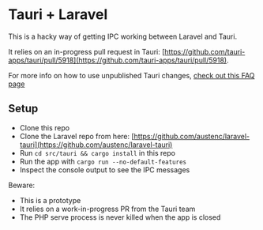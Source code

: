 # Tauri + Laravel

This is a hacky way of getting IPC working between Laravel and Tauri.

It relies on an in-progress pull request in Tauri:
[https://github.com/tauri-apps/tauri/pull/5918](https://github.com/tauri-apps/tauri/pull/5918).

For more info on how to use unpublished Tauri changes, [check out this FAQ page](https://tauri.app/v1/guides/faq/#how-can-i-use-unpublished-tauri-changes)

## Setup
- Clone this repo
- Clone the Laravel repo from here: [https://github.com/austenc/laravel-tauri](https://github.com/austenc/laravel-tauri)
- Run `cd src/tauri && cargo install` in this repo
- Run the app with `cargo run --no-default-features`
- Inspect the console output to see the IPC messages

Beware:
- This is a prototype
- It relies on a work-in-progress PR from the Tauri team
- The PHP serve process is never killed when the app is closed
